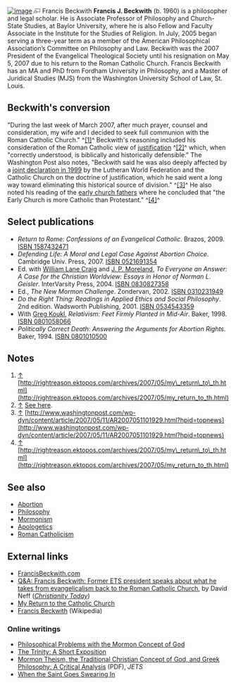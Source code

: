 [![image](images/8/85/Beckwith.jpg)](http://www.theopedia.com/File:Beckwith.jpg)
[![image](data:image/png;base64,iVBORw0KGgoAAAANSUhEUgAAAA8AAAALCAAAAACFLIiAAAAAAnRSTlMA/1uRIrUAAABPSURBVAjXY/j///+5vXDwjAHIr26ZAgXZe8H8a/+hoIcw/9nevdVL9+79DuPvzQYZFPUezu8BMZLXgkExnD8HAu6hqv//n+HZVjD4DuUDAKlChD3fj6aPAAAAAElFTkSuQmCC)](http://www.theopedia.com/File:Beckwith.jpg "Enlarge")
Francis Beckwith
**Francis J. Beckwith** (b. 1960) is a philosopher and legal
scholar. He is Associate Professor of Philosophy and Church-State
Studies, at Baylor University, where he is also Fellow and Faculty
Associate in the Institute for the Studies of Religion. In July,
2005 began serving a three-year term as a member of the American
Philosophical Association’s Committee on Philosophy and Law.
Beckwith was the 2007 President of the Evangelical Theological
Society until his resignation on May 5, 2007 due to his return to
the Roman Catholic Church. Francis Beckwith has an MA and PhD from
Fordham University in Philosophy, and a Master of Juridical Studies
(MJS) from the Washington University School of Law, St. Louis.

## Beckwith's conversion

"During the last week of March 2007, after much prayer, counsel and
consideration, my wife and I decided to seek full communion with
the Roman Catholic Church." ^[[1]](#note-0)^ Beckwith's reasoning
included his consideration of the Roman Catholic view of
[justification](Justification "Justification") ^[[2]](#note-1)^
which, when "correctly understood, is biblically and historically
defensible." The Washington Post also notes, "Beckwith said he was
also deeply affected by a
[joint declaration in 1999](Joint_Declaration_on_the_Doctrine_of_Justification "Joint Declaration on the Doctrine of Justification")
by the Lutheran World Federation and the Catholic Church on the
doctrine of justification, which he said went a long way toward
eliminating this historical source of division." ^[[3]](#note-2)^
He also noted his reading of the
[early church fathers](Early_church_fathers "Early church fathers")
where he concluded that "the Early Church is more Catholic than
Protestant." ^[[4]](#note-3)^

## Select publications

-   *Return to Rome: Confessions of an Evangelical Catholic*.
    Brazos, 2009.
    [ISBN 1587432471](http://www.theopedia.com/Special:BookSources/1587432471)
-   *Defending Life: A Moral and Legal Case Against Abortion Choice*.
    Cambridge Univ. Press, 2007.
    [ISBN 0521691354](http://www.theopedia.com/Special:BookSources/0521691354)
-   Ed. with
    [William Lane Craig](William_Lane_Craig "William Lane Craig") and
    [J. P. Moreland](J._P._Moreland "J. P. Moreland"),
    *To Everyone an Answer: A Case for the Christian Worldview: Essays in Honor of Norman L. Geisler*.
    InterVarsity Press, 2004.
    [ISBN 0830827358](http://www.theopedia.com/Special:BookSources/0830827358)
-   Ed., *The New Mormon Challenge*. Zondervan, 2002.
    [ISBN 0310231949](http://www.theopedia.com/Special:BookSources/0310231949)
-   *Do the Right Thing: Readings in Applied Ethics and Social Philosophy*.
    2nd edition. Wadsworth Publishing, 2001.
    [ISBN 0534543359](http://www.theopedia.com/Special:BookSources/0534543359)
-   With [Greg Koukl](Greg_Koukl "Greg Koukl"),
    *Relativism: Feet Firmly Planted in Mid-Air*. Baker, 1998.
    [ISBN 0801058066](http://www.theopedia.com/Special:BookSources/0801058066)
-   *Politically Correct Death: Answering the Arguments for Abortion Rights*.
    Baker, 1994.
    [ISBN 0801010500](http://www.theopedia.com/Special:BookSources/0801010500)

## Notes

1.  [↑](#ref-0)
    [http://rightreason.ektopos.com/archives/2007/05/my\_return\_to\_th.html](http://rightreason.ektopos.com/archives/2007/05/my_return_to_th.html)
2.  [↑](#ref-1)
    [See here](http://www.vatican.va/archive/catechism/p3s1c3a2.htm).
3.  [↑](#ref-2)
    [http://www.washingtonpost.com/wp-dyn/content/article/2007/05/11/AR2007051101929.html?hpid=topnews](http://www.washingtonpost.com/wp-dyn/content/article/2007/05/11/AR2007051101929.html?hpid=topnews)
4.  [↑](#ref-3)
    [http://rightreason.ektopos.com/archives/2007/05/my\_return\_to\_th.html](http://rightreason.ektopos.com/archives/2007/05/my_return_to_th.html)

## See also

-   [Abortion](Abortion "Abortion")
-   [Philosophy](Philosophy "Philosophy")
-   [Mormonism](Mormonism "Mormonism")
-   [Apologetics](Apologetics "Apologetics")
-   [Roman Catholicism](Roman_Catholicism "Roman Catholicism")

## External links

-   [FrancisBeckwith.com](http://homepage.mac.com/francis.beckwith/Menu3.html)
-   [Q&A: Francis Beckwith: Former ETS president speaks about what he takes from evangelicalism back to the Roman Catholic Church](http://www.christianitytoday.com/ct/2007/mayweb-only/119-33.0.html),
    by David Neff
    (*[Christianity Today](Christianity_Today "Christianity Today")*)
-   [My Return to the Catholic Church](http://rightreason.ektopos.com/archives/2007/05/my_return_to_th.html)
-   [Francis Beckwith](http://en.wikipedia.org/wiki/Francis_J._Beckwith "w:Francis J. Beckwith")
    (Wikipedia)

### Online writings

-   [Philosophical Problems with the Mormon Concept of God](http://www.equip.org/free/DM410.htm)
-   [The Trinity: A Short Exposition](http://answering-islam.org.uk/Trinity/beckwith.html)
-   [Mormon Theism, the Traditional Christian Concept of God, and Greek Philosophy: A Critical Analysis](http://www.etsjets.org/jets/journal/44/44-4/44-4-PP671-95_JETS.pdf)
    (PDF), *JETS*
-   [When the Saint Goes Swearing In](http://www.firstthings.com/onthesquare/?p=754)



